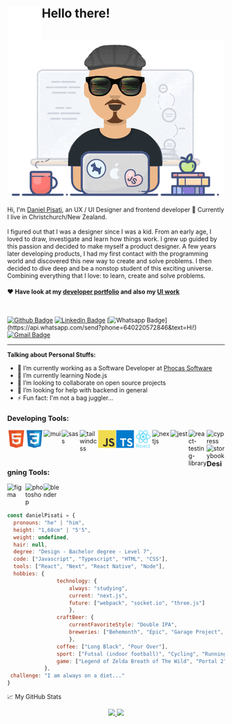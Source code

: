 # Hello there! <img align="left" src="header.svg"> 

<p align="center"> <img align="center"  alt="GIF" src="https://github.com/dpisati/dpisati/blob/main/profile.gif?raw=true" width="546" />

Hi, I'm [Daniel Pisati](https://pisati.dev), an UX / UI Designer and frontend developer 🚀 Currently I live in Christchurch/New Zealand.<br /><br /> I figured out that I was a designer since I was a kid. From an early age, I loved to draw, investigate and learn how things work. I grew up guided by this passion and decided to make myself a product designer. A few years later developing products, I had my first contact with the programming world and discovered this new way to create and solve problems. I then decided to dive deep and be a nonstop student of this exciting universe. Combining everything that I love: to learn, create and solve problems.
  

#### ♥ Have look at my [developer portfolio](https://pisati.dev/) and also my [UI work](https://www.figma.com/file/03cbtNs9Jd6rwNIyCHPNm4/UI-Daniel-Pisati)
  
  <br />

[![Github Badge](https://img.shields.io/badge/-Github-000?style=flat-square&logo=Github&logoColor=white&link=https://github.com/lucasgdb)](https://github.com/dpisati)
[![Linkedin Badge](https://img.shields.io/badge/-LinkedIn-blue?style=flat-square&logo=Linkedin&logoColor=white&link=https://www.linkedin.com/in/adonai-pinheiro/)](https://www.linkedin.com/in/daniel-pisati/)
[![Whatsapp Badge](https://img.shields.io/badge/-Whatsapp-4CA143?style=flat-square&labelColor=4CA143&logo=whatsapp&logoColor=white&link=https://api.whatsapp.com/send?phone=5511964623773&text=Olá!)](https://api.whatsapp.com/send?phone=640220572846&text=Hi!)
[![Gmail Badge](https://img.shields.io/badge/-Gmail-c14438?style=flat-square&logo=Gmail&logoColor=white&link=mailto:daniel@pisati.dev)](mailto:daniel@pisati.dev)

---




**Talking about Personal Stuffs:**

- 🔭 I’m currently working as a Software Developer at [Phocas Software](https://www.phocassoftware.com/)
- 🌱 I’m currently learning Node.js
- 👯 I’m looking to collaborate on open source projects
- 🤔 I’m looking for help with backend in general
- ⚡ Fun fact: I'm not a bag juggler...

### Developing Tools:
<img align="left" alt="html5" width="42px" src="https://raw.githubusercontent.com/devicons/devicon/9c6bfdb9783cdfe1018666ed76adcfd3eab6fad6/icons/html5/html5-original.svg" alt="html5" />
<img align="left" alt="css3" width="42px" src="https://raw.githubusercontent.com/devicons/devicon/9c6bfdb9783cdfe1018666ed76adcfd3eab6fad6/icons/css3/css3-original.svg" />
<img align="left" alt="mui" width="42px" src="https://cdn.jsdelivr.net/gh/devicons/devicon/icons/materialui/materialui-original.svg" />
<img align="left" alt="sass" width="42px" src="https://cdn.jsdelivr.net/gh/devicons/devicon/icons/sass/sass-original.svg" />
<img align="left" alt="tailwindcss" width="42px" src="https://cdn.jsdelivr.net/gh/devicons/devicon/icons/tailwindcss/tailwindcss-plain.svg" />
<img align="left" alt="javascript" width="42px" src="https://raw.githubusercontent.com/devicons/devicon/9c6bfdb9783cdfe1018666ed76adcfd3eab6fad6/icons/javascript/javascript-original.svg" />
<img align="left" alt="typescript" width="42px" src="https://raw.githubusercontent.com/devicons/devicon/9c6bfdb9783cdfe1018666ed76adcfd3eab6fad6/icons/typescript/typescript-original.svg" />
<img align="left" alt="react" width="42px" src="https://raw.githubusercontent.com/devicons/devicon/9c6bfdb9783cdfe1018666ed76adcfd3eab6fad6/icons/react/react-original-wordmark.svg" />
<img align="left" alt="nextjs" width="42px" src="https://cdn.worldvectorlogo.com/logos/next-js.svg" />
<img align="left" alt="jest" width="42px" src="https://cdn.jsdelivr.net/gh/devicons/devicon/icons/jest/jest-plain.svg" />
<img align="left" alt="react-testing-library" width="42px" src="https://testing-library.com/img/octopus-128x128.png" />
<img align="left" alt="cypress" width="42px" src="https://www.svgrepo.com/show/353630/cypress.svg" />
<img align="left" alt="storybook" width="42px" src="https://cdn.jsdelivr.net/gh/devicons/devicon/icons/storybook/storybook-original.svg" />

<br />
<br />
  
### Designing Tools:
<img align="left" alt="figma" width="42px" src="https://cdn.jsdelivr.net/gh/devicons/devicon/icons/figma/figma-original.svg" />
<img align="left" alt="photoshop" width="42px" src="https://cdn.jsdelivr.net/gh/devicons/devicon/icons/photoshop/photoshop-plain.svg" />
<img align="left" alt="blender" width="42px" src="https://cdn.jsdelivr.net/gh/devicons/devicon/icons/blender/blender-original.svg" />
  

<br />
<br />
<br />

```javascript
const danielPisati = {
  pronouns: "he" | "him",
  height: "1,68cm" | "5'5",
  weight: undefined,
  hair: null,
  degree: "Design - Bachelor degree - Level 7",
  code: ["Javascript", "Typescript", "HTML", "CSS"],
  tools: ["React", "Next", "React Native", "Node"],
  hobbies: {
                technology: {
                    always: "studying",  
                    current: "next.js",
                    future: ["webpack", "socket.io", "three.js"]
                    },
                craftBeer: {
                    currentFavoriteStyle: "Double IPA",
                    breweries: ["Behemonth", "Epic", "Garage Project", "8 Wired", "Kereru"]
                    },
                coffee: ["Long Black", "Pour Over"],
                sport: ["Futsal (indoor football)", "Cycling", "Running"],
                game: ["Legend of Zelda Breath of The Wild", "Portal 2", "Warzone", "Rocket League"]
            },
 challenge: "I am always on a diet..."
}
```


📈 My GitHub Stats 
<div align='center'>
  <a href="https://github.com/dpisati">
  <img height="160em" src="https://github-readme-stats.vercel.app/api?username=dpisati&show_icons=true&theme=radical&include_all_commits=true&count_private=true"/>
  <img height="160em" src="https://github-readme-stats.vercel.app/api/top-langs/?username=dpisati&layout=compact&langs_count=7&theme=radical"/>
</div>

